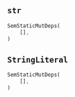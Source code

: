 ## `str`

```rust
SemStaticMutDeps(
    [],
)
```

## `StringLiteral`

```rust
SemStaticMutDeps(
    [],
)
```
